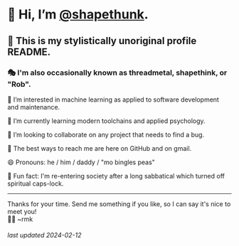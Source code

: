 # 🌊 Hi, I’m [@shapethunk](https://github.com/shapethunk).
## 👔 This is my stylistically unoriginal profile README.
### 🎭 I'm also occasionally known as threadmetal, shapethink, or "Rob". 

👀 I’m interested in machine learning as applied to software development and maintenance.

🔰 I’m currently learning modern toolchains and applied psychology.

🔬 I’m looking to collaborate on any project that needs to find a bug.

💬 The best ways to reach me are here on GitHub and on gmail.

😄 Pronouns: he / him / daddy / "mo bingles peas"

🌱 Fun fact: I'm re-entering society after a long sabbatical which turned off spiritual caps-lock.

<hr>Thanks for your time. Send me something if you like, so I can say it's nice to meet you!
<br>👋🏻 ~rmk

###### last updated 2024-02-12
